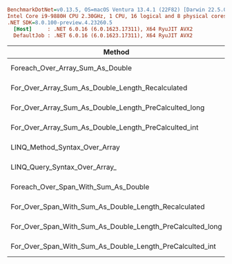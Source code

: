 ``` ini

BenchmarkDotNet=v0.13.5, OS=macOS Ventura 13.4.1 (22F82) [Darwin 22.5.0]
Intel Core i9-9880H CPU 2.30GHz, 1 CPU, 16 logical and 8 physical cores
.NET SDK=8.0.100-preview.4.23260.5
  [Host]     : .NET 6.0.16 (6.0.1623.17311), X64 RyuJIT AVX2
  DefaultJob : .NET 6.0.16 (6.0.1623.17311), X64 RyuJIT AVX2


```
|                                                    Method |       Mean |     Error |    StdDev |     Median |
|---------------------------------------------------------- |-----------:|----------:|----------:|-----------:|
|                          Foreach_Over_Array_Sum_As_Double |   5.999 ns | 0.1510 ns | 0.3284 ns |   5.900 ns |
|          For_Over_Array_Sum_As_Double_Length_Recalculated |   6.372 ns | 0.1344 ns | 0.1122 ns |   6.342 ns |
|     For_Over_Array_Sum_As_Double_Length_PreCalculted_long |   8.238 ns | 0.1507 ns | 0.1336 ns |   8.219 ns |
|      For_Over_Array_Sum_As_Double_Length_PreCalculted_int |   8.194 ns | 0.0817 ns | 0.0682 ns |   8.200 ns |
|                             LINQ_Method_Syntax_Over_Array |  62.737 ns | 0.6022 ns | 0.5339 ns |  62.750 ns |
|                             LINQ_Query_Syntax_Over_Array_ | 113.470 ns | 2.3043 ns | 5.5650 ns | 111.560 ns |
|                      Foreach_Over_Span_With_Sum_As_Double |   6.142 ns | 0.1087 ns | 0.1017 ns |   6.121 ns |
|      For_Over_Span_With_Sum_As_Double_Length_Recalculated |   5.847 ns | 0.1463 ns | 0.1685 ns |   5.800 ns |
| For_Over_Span_With_Sum_As_Double_Length_PreCalculted_long |   6.426 ns | 0.1296 ns | 0.1149 ns |   6.426 ns |
|  For_Over_Span_With_Sum_As_Double_Length_PreCalculted_int |   6.211 ns | 0.1513 ns | 0.1801 ns |   6.207 ns |
